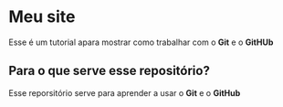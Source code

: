 # Meu site
Esse é um tutorial apara mostrar como trabalhar com o **Git** e o **GitHUb**

## Para o que serve esse repositório?
Esse reporsitório serve para aprender a usar o **Git** e o **GitHub**